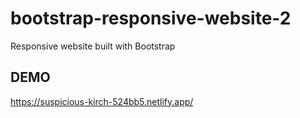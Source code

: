 # bootstrap-responsive-website-2
Responsive website built with Bootstrap

## DEMO
https://suspicious-kirch-524bb5.netlify.app/
